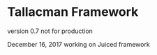 # Tallacman Framework
version 0.7
not for production

December 16, 2017 working on Juiced framework
